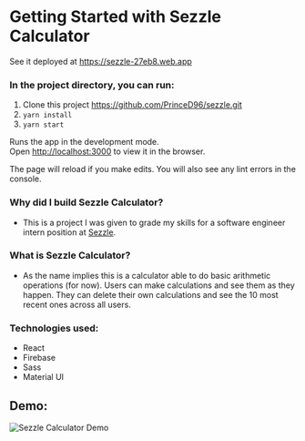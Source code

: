 # Getting Started with Sezzle Calculator

See it deployed at https://sezzle-27eb8.web.app

### In the project directory, you can run:

1. Clone this project https://github.com/PrinceD96/sezzle.git
2. `yarn install`
3. `yarn start`

Runs the app in the development mode.\
Open [http://localhost:3000](http://localhost:3000) to view it in the browser.

The page will reload if you make edits. You will also see any lint errors in the
console.

### Why did I build Sezzle Calculator?

- This is a project I was given to grade my skills for a software engineer
  intern position at [Sezzle](https://sezzle.com).

### What is Sezzle Calculator?

- As the name implies this is a calculator able to do basic arithmetic
  operations (for now). Users can make calculations and see them as they happen.
  They can delete their own calculations and see the 10 most recent ones across
  all users.

### Technologies used:

- React
- Firebase
- Sass
- Material UI

## Demo:

![Sezzle Calculator Demo](demo/sezzle-calculator.gif)
